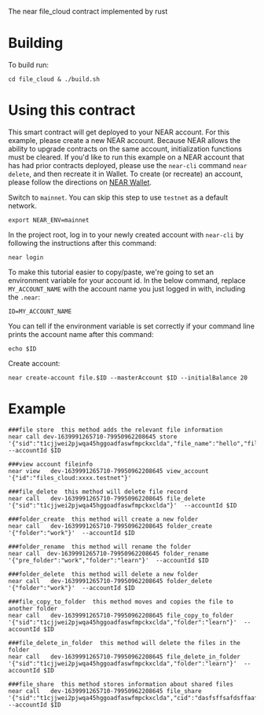The near file_cloud contract implemented by rust

# Building

To build run:

```
cd file_cloud & ./build.sh 
```

# Using this contract

This smart contract will get deployed to your NEAR account. For this example, please create a new NEAR account. Because NEAR allows the ability to upgrade contracts on the same account, initialization functions must be cleared. If you'd like to run this example on a NEAR account that has had prior contracts deployed, please use the `near-cli` command `near delete`, and then recreate it in Wallet. To create (or recreate) an account, please follow the directions on [NEAR Wallet](https://wallet.near.org/).

Switch to `mainnet`. You can skip this step to use `testnet` as a default network.

```
export NEAR_ENV=mainnet
```

In the project root, log in to your newly created account with `near-cli` by following the instructions after this command:

```
near login
```

To make this tutorial easier to copy/paste, we're going to set an environment variable for your account id. In the below command, replace `MY_ACCOUNT_NAME` with the account name you just logged in with, including the `.near`:

```
ID=MY_ACCOUNT_NAME
```

You can tell if the environment variable is set correctly if your command line prints the account name after this command:

```
echo $ID
```

Create account:

```
near create-account file.$ID --masterAccount $ID --initialBalance 20
```

# Example

```shell
###file store  this method adds the relevant file information
near call dev-1639991265710-79950962208645 store '{"sid":"t1cjjwei2pjwqa45hggoadfaswfmpckxclda","file_name":"hello","file_type":"mp3","file_size":12.4,"file_owner_folder":""}' --accountId $ID 

###view account fileinfo 
near view   dev-1639991265710-79950962208645 view_account   '{"id":"files_cloud:xxxx.testnet"}' 

###file_delete  this method will delete file record
near call   dev-1639991265710-79950962208645 file_delete  '{"sid":"t1cjjwei2pjwqa45hggoadfaswfmpckxclda"}'  --accountId $ID 

###folder_create  this method will create a new folder
near call   dev-1639991265710-79950962208645 folder_create  '{"folder":"work"}'  --accountId $ID 

###folder_rename  this method will rename the folder
near call  dev-1639991265710-79950962208645 folder_rename  '{"pre_folder":"work","folder":"learn"}'  --accountId $ID 

###folder_delete  this method will delete a new folder
near call   dev-1639991265710-79950962208645 folder_delete  '{"folder":"work"}'  --accountId $ID 

###file_copy_to_folder  this method moves and copies the file to another folder
near call   dev-1639991265710-79950962208645 file_copy_to_folder  '{"sid":"t1cjjwei2pjwqa45hggoadfaswfmpckxclda","folder":"learn"}'  --accountId $ID 

###file_delete_in_folder  this method will delete the files in the folder
near call   dev-1639991265710-79950962208645 file_delete_in_folder  '{"sid":"t1cjjwei2pjwqa45hggoadfaswfmpckxclda","folder":"learn"}'  --accountId $ID 

###file_share  this method stores information about shared files
near call   dev-1639991265710-79950962208645 file_share  '{"sid":"t1cjjwei2pjwqa45hggoadfaswfmpckxclda","cid":"dasfsffsafdsffaafadff"}'  --accountId $ID
```

